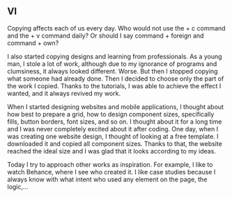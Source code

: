 ## VI

Copying affects each of us every day. Who would not use the + c command and the + v command daily? Or should I say command + foreign and command + own?

I also started copying designs and learning from professionals. As a young man, I stole a lot of work, although due to my ignorance of programs and clumsiness, it always looked different. Worse. But then I stopped copying what someone had already done. Then I decided to choose only the part of the work I copied. Thanks to the tutorials, I was able to achieve the effect I wanted, and it always revived my work.

When I started designing websites and mobile applications, I thought about how best to prepare a grid, how to design component sizes, specifically fills, button borders, font sizes, and so on. I thought about it for a long time and I was never completely excited about it after coding. One day, when I was creating one website design, I thought of looking at a free template. I downloaded it and copied all component sizes. Thanks to that, the website reached the ideal size and I was glad that it looks according to my ideas.

Today I try to approach other works as inspiration. For example, I like to watch Behance, where I see who created it. I like case studies because I always know with what intent who used any element on the page, the logic,…
